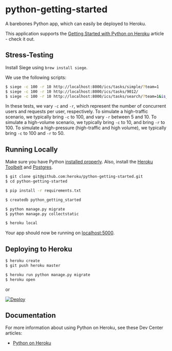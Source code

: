 # python-getting-started

A barebones Python app, which can easily be deployed to Heroku.

This application supports the [Getting Started with Python on Heroku](https://devcenter.heroku.com/articles/getting-started-with-python) article - check it out.

## Stress-Testing
Install Siege using `brew install siege`.

We use the following scripts:
```sh
$ siege -c 100 -r 10 http://localhost:8000/ics/tasks/simple/?team=1
$ siege -c 100 -r 10 http://localhost:8000/ics/tasks/9012/
$ siege -c 100 -r 10 http://localhost:8000/ics/tasks/search/?team=1&is_open=false
```
In these tests, we vary `-c` and `-r`, which represent the number of concurrent users and requests per user, respectively. To simulate a high-traffic scenario, we typically bring `-c` to 100, and vary `-r` between 5 and 10. To simulate a high-volume scenario, we typically bring `-c` to 10, and bring `-r` to 100. To simulate a high-pressure (high-traffic and high volume), we typically bring `-c` to 100 and `-r` to 50. 

## Running Locally

Make sure you have Python [installed properly](http://install.python-guide.org).  Also, install the [Heroku Toolbelt](https://toolbelt.heroku.com/) and [Postgres](https://devcenter.heroku.com/articles/heroku-postgresql#local-setup).

```sh
$ git clone git@github.com:heroku/python-getting-started.git
$ cd python-getting-started

$ pip install -r requirements.txt

$ createdb python_getting_started

$ python manage.py migrate
$ python manage.py collectstatic

$ heroku local
```

Your app should now be running on [localhost:5000](http://localhost:5000/).

## Deploying to Heroku

```sh
$ heroku create
$ git push heroku master

$ heroku run python manage.py migrate
$ heroku open
```
or

[![Deploy](https://www.herokucdn.com/deploy/button.png)](https://heroku.com/deploy)

## Documentation

For more information about using Python on Heroku, see these Dev Center articles:

- [Python on Heroku](https://devcenter.heroku.com/categories/python)
